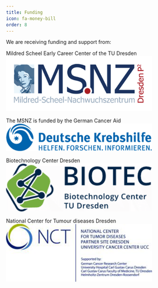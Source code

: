 ```yaml
---
title: Funding
icon: fa-money-bill
order: 8
---
```

We are receiving funding and support from:  

Mildred Scheel Early Career Center of the TU Dresden  
<img src="assets/images/MSNZ_logo.png" width="400">  

The MSNZ is funded by the German Cancer Aid   
<img src="assets/images/csm_DKH_Logo_rgb_88b438f900.png" width="400">  

Biotechnology Center Dresden  
<img src="assets/images/Biotec.png" width="400">

National Center for Tumour diseases Dresden  
<img src="assets/images/NCT.png" width="400">

